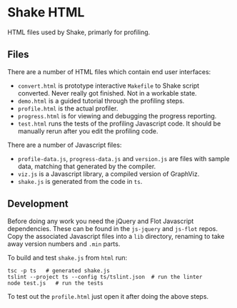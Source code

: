# Shake HTML

HTML files used by Shake, primarly for profiling.

## Files

There are a number of HTML files which contain end user interfaces:

* `convert.html` is prototype interactive `Makefile` to Shake script converted. Never really got finished. Not in a workable state.
* `demo.html` is a guided tutorial through the profiling steps.
* `profile.html` is the actual profiler.
* `progress.html` is for viewing and debugging the progress reporting.
* `test.html` runs the tests of the profiling Javascript code. It should be manually rerun after you edit the profiling code.

There are a number of Javascript files:

* `profile-data.js`, `progress-data.js` and `version.js` are files with sample data, matching that generated by the compiler.
* `viz.js` is a Javascript library, a compiled version of GraphViz.
* `shake.js` is generated from the code in `ts`.

## Development

Before doing any work you need the jQuery and Flot Javascript dependencies. These can be found in the `js-jquery` and `js-flot` repos. Copy the associated Javascript files into a `lib` directory, renaming to take away version numbers and `.min` parts.

To build and test `shake.js` from `html` run:

    tsc -p ts   # generated shake.js
    tslint --project ts --config ts/tslint.json  # run the linter
    node test.js   # run the tests

To test out the `profile.html` just open it after doing the above steps.
